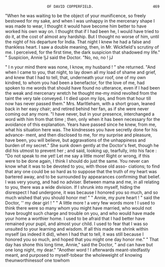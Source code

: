                        OF DAVID COPPERFIELD.                           469
   "When he was waiting to be the object of your munificence, so freely
 bestowed for my sake, and when I was unhappy in the mercenary
 shape I was made to wear, I thought it would have become him better to
have worked his own way on. I thought that if I had been he, I would
have tried to do it, at the cost of almost any hardship. But I thought no
worse of him, until the night of his departure for India. That night I
knew he had a false and thankless heart. I saw a double meaning, then,
in Mr. Wickfield's scrutiny of me. I perceived, for the first time, the dark
suspicion that shadowed my life."
   " Suspicion, Annie !jJ   said the Doctor. "No, no, no ! jJ


   " I n your mind there was none, I know, my husband ! " she returned.
"And when I came to you, that night, to lay down all my load of shame
and grief, and knew that I had to tell, that, underneath your roof, one
of my own kindred, to whom you had been a benefactor, for the love
of me, had spoken to me words that should have found no utterance,
even if I had been the weak and mercenary wretch he thought me-my
mind revolted from the taint the very tale conveyed. I t died upon my
lips, and from that hour till now has never passed them."
   Mrs. Marltleham, with a short groan, leaned back in her easy chair; and
retired behind her fan, as if she were never coming out any more.
   "I have never, but in your presence, interchanged a word with him
from that time ; then, only when it has been necessary for the avoidance
of this explanation. Years have passed since he knew, from me, what his
situation here was. The kindnesses you have secretly done for his advance-
ment, and then disclosed to me, for my surprise and pleasure, have been, you
will believe, but aggravations of the unhappiness and burden of my secret."
   She sunk down gently at the Doctor's feet, though he did his utmost
to prevent her ; and said, looking up, tearfully, into his face :
   "Do not speak to me yet! Let me say a little more! Right or
wrong, if this were to be done again, I think I should do just the same.
You never can know what it was to be devoted to you, with those old asso-
ciations; to find that any one could be so hard as to suppose that the
truth of my heart was bartered away, and to be surrounded by appearances
confirming that belief. I was very young, and had no adviser. Between
mama and me, in all relating to you, there was a wide division. If I
shrunk into myself, hiding the disrespect I had undergone, it was because
I honored you so much, and so much wished that you should honor me! "
   " Annie, my pure heart ! " said the Doctor, '' my dear girl ! "
   " A little more ! a very few words more ! I used to think there were
so many whom you might have married, who would not have brought
such charge and trouble on you, and who would have made your home
a worthier home. I used to be afraid that I had better have remained
your pupil, and almost your child. I used to fear that I was so unsuited
to your learning and wisdom. If all this made me shrink within myself
(as indeed it did), when I had that to tell, it was still because I honored
you so much, and hoped that you might one day honor me."
   " That day has shone this long time, Annie," said the Doctor, " and
can have but one long night, my dear."
   "Another word ! I afterwards meant-stedfastly meant, and purposed to
myself-tobear the wholeweight of knowing theunworthinessof one towhom
